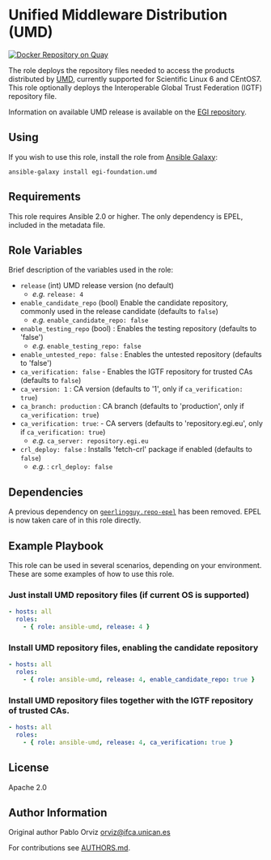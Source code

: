 # Unified Middleware Distribution (UMD)

[![Docker Repository on Quay](https://quay.io/repository/egi/umd4/status "Docker Repository on Quay")](https://quay.io/repository/egi/umd4)

The role deploys the repository files needed to access the products distributed
by [UMD](https://go.egi.eu/umd), currently supported for Scientific Linux 6 and
CEntOS7. This role optionally deploys the Interoperable Global Trust Federation
(IGTF) repository file.

Information on available UMD release is available on the
[EGI repository](https://repository.egi.eu/).

## Using

If you wish to use this role, install the role from
[Ansible Galaxy](https://galaxy.ansible.com/EGI-Foundation/umd):

```
ansible-galaxy install egi-foundation.umd
```

## Requirements

This role requires Ansible 2.0 or higher. The only dependency is EPEL, included
in the metadata file.

## Role Variables

Brief description of the variables used in the role:

- `release` (int) UMD release version (no default)
  - _e.g._ `release: 4`
- `enable_candidate_repo` (bool) Enable the candidate repository, commonly used
  in the release candidate (defaults to `false`)
  - _e.g._ `enable_candidate_repo: false`
- `enable_testing_repo` (bool) : Enables the testing repository (defaults to
  'false')
  - _e.g._ `enable_testing_repo: false`
- `enable_untested_repo: false` : Enables the untested repository (defaults to
  'false')
- `ca_verification: false` - Enables the IGTF repository for trusted CAs
  (defaults to `false`)
- `ca_version: 1` : CA version (defaults to '1', only if
  `ca_verification: true`)
- `ca_branch: production` : CA branch (defaults to 'production', only if
  `ca_verification: true`)
- `ca_verification: true`: - CA servers (defaults to 'repository.egi.eu', only
  if `ca_verification: true`)
  - _e.g._ `ca_server: repository.egi.eu`
- `crl_deploy: false` : Installs 'fetch-crl' package if enabled (defaults to
  `false`)
  - _e.g._ : `crl_deploy: false`

## Dependencies

A previous dependency on
[`geerlingguy.repo-epel`](https://galaxy.ansible.com/geerlingguy/repo-epel) has
been removed. EPEL is now taken care of in this role directly.

## Example Playbook

This role can be used in several scenarios, depending on your environment. These
are some examples of how to use this role.

### Just install UMD repository files (if current OS is supported)

```yaml
- hosts: all
  roles:
    - { role: ansible-umd, release: 4 }
```

### Install UMD repository files, enabling the candidate repository

```yaml
- hosts: all
  roles:
    - { role: ansible-umd, release: 4, enable_candidate_repo: true }
```

### Install UMD repository files together with the IGTF repository of trusted CAs.

```yaml
- hosts: all
  roles:
    - { role: ansible-umd, release: 4, ca_verification: true }
```

## License

Apache 2.0

## Author Information

Original author Pablo Orviz <orviz@ifca.unican.es>

For contributions see [AUTHORS.md](AUTHORS.md).
